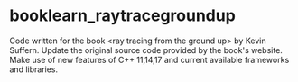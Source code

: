 # booklearn_raytracegroundup
Code written for the book &lt;ray tracing from the ground up> by Kevin Suffern.  Update the original source code provided by the book's website. Make use of new features of C++ 11,14,17 and current available frameworks and libraries.
